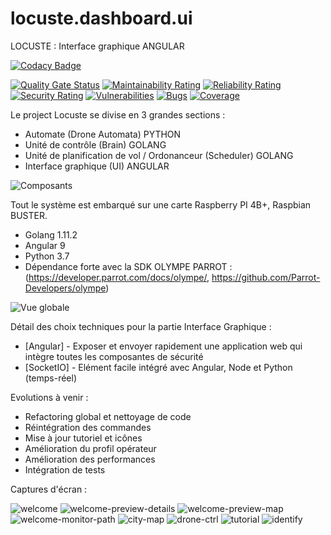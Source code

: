 # locuste.dashboard.ui
LOCUSTE : Interface graphique ANGULAR 

[![Codacy Badge](https://app.codacy.com/project/badge/Grade/4ee69cbcd86c459ba377c2c4c6d916ee)](https://www.codacy.com/manual/axel.maciejewski/locuste.dashboard.ui?utm_source=github.com&amp;utm_medium=referral&amp;utm_content=DaemonToolz/locuste.dashboard.ui&amp;utm_campaign=Badge_Grade)

[![Quality Gate Status](https://sonarcloud.io/api/project_badges/measure?project=DaemonToolz_locuste.dashboard.ui&metric=alert_status)](https://sonarcloud.io/dashboard?id=DaemonToolz_locuste.dashboard.ui)
[![Maintainability Rating](https://sonarcloud.io/api/project_badges/measure?project=DaemonToolz_locuste.dashboard.ui&metric=sqale_rating)](https://sonarcloud.io/dashboard?id=DaemonToolz_locuste.dashboard.ui)
[![Reliability Rating](https://sonarcloud.io/api/project_badges/measure?project=DaemonToolz_locuste.dashboard.ui&metric=reliability_rating)](https://sonarcloud.io/dashboard?id=DaemonToolz_locuste.dashboard.ui)
[![Security Rating](https://sonarcloud.io/api/project_badges/measure?project=DaemonToolz_locuste.dashboard.ui&metric=security_rating)](https://sonarcloud.io/dashboard?id=DaemonToolz_locuste.dashboard.ui)
[![Vulnerabilities](https://sonarcloud.io/api/project_badges/measure?project=DaemonToolz_locuste.dashboard.ui&metric=vulnerabilities)](https://sonarcloud.io/dashboard?id=DaemonToolz_locuste.dashboard.ui)
[![Bugs](https://sonarcloud.io/api/project_badges/measure?project=DaemonToolz_locuste.dashboard.ui&metric=bugs)](https://sonarcloud.io/dashboard?id=DaemonToolz_locuste.dashboard.ui)
[![Coverage](https://sonarcloud.io/api/project_badges/measure?project=DaemonToolz_locuste.dashboard.ui&metric=coverage)](https://sonarcloud.io/dashboard?id=DaemonToolz_locuste.dashboard.ui)


Le project Locuste se divise en 3 grandes sections : 
* Automate (Drone Automata) PYTHON
* Unité de contrôle (Brain) GOLANG
* Unité de planification de vol / Ordonanceur (Scheduler) GOLANG
* Interface graphique (UI) ANGULAR


![Composants](https://user-images.githubusercontent.com/6602774/82243830-8960ca80-9940-11ea-917e-15585f178c6d.png)

Tout le système est embarqué sur une carte Raspberry PI 4B+, Raspbian BUSTER.
* Golang 1.11.2
* Angular 9
* Python 3.7
* Dépendance forte avec la SDK OLYMPE PARROT : (https://developer.parrot.com/docs/olympe/, https://github.com/Parrot-Developers/olympe)


![Vue globale](https://user-images.githubusercontent.com/6602774/82240232-59162d80-993a-11ea-8f8e-c7d3cfde2a7c.png)


Détail des choix techniques pour la partie Interface Graphique :

* [Angular] - Exposer et envoyer rapidement une application web qui intègre toutes les composantes de sécurité
* [SocketIO] - Elément facile intégré avec Angular, Node et Python (temps-réel)

Evolutions à venir : 
* Refactoring global et nettoyage de code
* Réintégration des commandes
* Mise à jour tutoriel et icônes
* Amélioration du profil opérateur
* Amélioration des performances
* Intégration de tests

Captures d'écran :


![welcome](https://user-images.githubusercontent.com/6602774/82319729-667ef680-99d2-11ea-9565-fa509c285cb5.PNG)
![welcome-preview-details](https://user-images.githubusercontent.com/6602774/82319732-67178d00-99d2-11ea-95cb-5a702b9e8bde.PNG)
![welcome-preview-map](https://user-images.githubusercontent.com/6602774/82319733-67b02380-99d2-11ea-87dd-6e9a2c30e481.PNG)
![welcome-monitor-path](https://user-images.githubusercontent.com/6602774/82319731-67178d00-99d2-11ea-8b00-16ec6fb378e4.PNG)
![city-map](https://user-images.githubusercontent.com/6602774/82319734-67b02380-99d2-11ea-9fad-856dc950efdf.PNG)
![drone-ctrl](https://user-images.githubusercontent.com/6602774/82319737-6848ba00-99d2-11ea-83a8-5776d83fe5fd.PNG)
![tutorial](https://user-images.githubusercontent.com/6602774/82319727-65e66000-99d2-11ea-8f60-fd75fd65c773.PNG)
![identify](https://user-images.githubusercontent.com/6602774/82319738-6848ba00-99d2-11ea-8e1a-cef905973fec.PNG)
